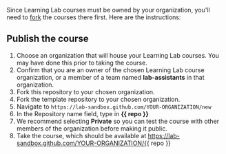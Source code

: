 Since Learning Lab courses must be owned by your organization, you'll need to [fork](https://help.github.com/articles/fork-a-repo/) the courses there first. Here are the instructions:

## Publish the course
1. Choose an organization that will house your Learning Lab courses. You may have done this prior to taking the course.
1. Confirm that you are an owner of the chosen Learning Lab course organization, or a member of a team named **lab-assistants** in that organization.
1. Fork this repository to your chosen organization.
1. Fork the template repository to your chosen organization.
1. Navigate to `https://lab-sandbox.github.com/YOUR-ORGANIZATION/new`
1. In the Repository name field, type in **{{ repo }}**
1. We recommend selecting **Private** so you can test the course with other members of the organization before making it public.
1. Take the course, which should be available at https://lab-sandbox.github.com/YOUR-ORGANIZATION/{{ repo }}
